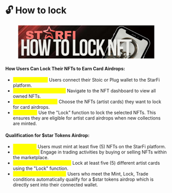 # 🔓 How to lock

<figure><img src="../.gitbook/assets/how to lock starfi.png" alt=""><figcaption></figcaption></figure>

#### How Users Can Lock Their NFTs to Earn Card Airdrops:

* <mark style="color:yellow;">**Connect Wallet**</mark><mark style="color:yellow;">:</mark> Users connect their Stoic or Plug wallet to the StarFi platform.
* <mark style="color:yellow;">**Access NFT Dashboard**</mark><mark style="color:yellow;">:</mark> Navigate to the NFT dashboard to view all owned NFTs.
* <mark style="color:yellow;">**Select NFTs to Lock**</mark><mark style="color:yellow;">:</mark> Choose the NFTs (artist cards) they want to lock for card airdrops.
* <mark style="color:yellow;">**Lock NFTs**</mark><mark style="color:yellow;">:</mark> Use the "Lock" function to lock the selected NFTs. This ensures they are eligible for artist card airdrops when new collections are minted.

#### Qualification for $star Tokens Airdrop:

* <mark style="color:yellow;">**Mint NFTs**</mark><mark style="color:yellow;">:</mark> Users must mint at least five (5) NFTs on the StarFi platform.
* <mark style="color:yellow;">**Trade NFTs**</mark><mark style="color:yellow;">:</mark> Engage in trading activities by buying or selling NFTs within the marketplace.
* <mark style="color:yellow;">**Lock Multiple Artist Cards**</mark><mark style="color:yellow;">:</mark> Lock at least five (5) different artist cards using the "Lock" function.
* <mark style="color:yellow;">**Automatic Qualification**</mark><mark style="color:yellow;">:</mark> Users who meet the Mint, Lock, Trade conditions automatically qualify for a $star tokens airdrop which is directly sent into their connected wallet.
